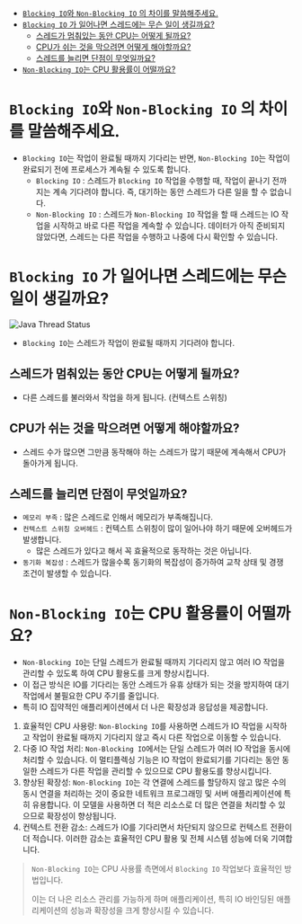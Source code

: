 <!-- TOC -->

* [`Blocking IO`와 `Non-Blocking IO` 의 차이를 말씀해주세요.](#blocking-io와-non-blocking-io-의-차이를-말씀해주세요)
* [`Blocking IO` 가 일어나면 스레드에는 무슨 일이 생길까요?](#blocking-io-가-일어나면-스레드에는-무슨-일이-생길까요)
  * [스레드가 멈춰있는 동안 CPU는 어떻게 될까요?](#스레드가-멈춰있는-동안-cpu는-어떻게-될까요)
  * [CPU가 쉬는 것을 막으려면 어떻게 해야할까요?](#cpu가-쉬는-것을-막으려면-어떻게-해야할까요)
  * [스레드를 늘리면 단점이 무엇일까요?](#스레드를-늘리면-단점이-무엇일까요)
* [`Non-Blocking IO`는 CPU 활용률이 어떨까요?](#non-blocking-io는-cpu-활용률이-어떨까요)

<!-- TOC -->

# `Blocking IO`와 `Non-Blocking IO` 의 차이를 말씀해주세요.

- `Blocking IO`는 작업이 완료될 때까지 기다리는 반면, `Non-Blocking IO`는 작업이 완료되기 전에 프로세스가 계속될 수 있도록 합니다.
  - `Blocking IO` : 스레드가 `Blocking IO` 작업을 수행할 때, 작업이 끝나기 전까지는 계속 기다려야 합니다. 즉, 대기하는 동안 스레드가 다른 일을 할 수 없습니다.
  - `Non-Blocking IO` : 스레드가 `Non-Blocking IO` 작업을 할 때 스레드는 IO 작업을 시작하고 바로 다른 작업을 계속할 수 있습니다. 데이터가 아직 준비되지 않았다면, 스레드는 다른
    작업을 수행하고 나중에 다시 확인할 수 있습니다.

# `Blocking IO` 가 일어나면 스레드에는 무슨 일이 생길까요?

![Java Thread Status](https://t1.daumcdn.net/cfile/tistory/998E13365C78F67910?original)

- `Blocking IO`는 스레드가 작업이 완료될 때까지 기다려야 합니다.

## 스레드가 멈춰있는 동안 CPU는 어떻게 될까요?

- 다른 스레드를 불러와서 작업을 하게 됩니다. (컨텍스트 스위칭)

## CPU가 쉬는 것을 막으려면 어떻게 해야할까요?

- 스레드 수가 많으면 그만큼 동작해야 하는 스레드가 많기 때문에 계속해서 CPU가 돌아가게 됩니다.

## 스레드를 늘리면 단점이 무엇일까요?

- `메모리 부족` : 많은 스레드로 인해서 메모리가 부족해집니다.
- `컨텍스트 스위칭 오버헤드` : 컨텍스트 스위칭이 많이 일어나야 하기 때문에 오버헤드가 발생합니다.
  - 많은 스레드가 있다고 해서 꼭 효율적으로 동작하는 것은 아닙니다.
- `동기화 복잡성` : 스레드가 많을수록 동기화의 복잡성이 증가하여 교착 상태 및 경쟁 조건이 발생할 수 있습니다.

# `Non-Blocking IO`는 CPU 활용률이 어떨까요?

- `Non-Blocking IO`는 단일 스레드가 완료될 때까지 기다리지 않고 여러 IO 작업을 관리할 수 있도록 하여 CPU 활용도를 크게 향상시킵니다.
- 이 접근 방식은 IO를 기다리는 동안 스레드가 유휴 상태가 되는 것을 방지하여 대기 작업에서 불필요한 CPU 주기를 줄입니다.
- 특히 IO 집약적인 애플리케이션에서 더 나은 확장성과 응답성을 제공합니다.

1. 효율적인 CPU 사용량: `Non-Blocking IO`를 사용하면 스레드가 IO 작업을 시작하고 작업이 완료될 때까지 기다리지 않고 즉시 다른 작업으로 이동할 수 있습니다.
2. 다중 IO 작업 처리: `Non-Blocking IO`에서는 단일 스레드가 여러 IO 작업을 동시에 처리할 수 있습니다. 이 멀티플렉싱 기능은 IO 작업이 완료되기를 기다리는 동안 동일한 스레드가 다른 작업을
   관리할 수
   있으므로 CPU 활용도를 향상시킵니다.
3. 향상된 확장성: `Non-Blocking IO`는 각 연결에 스레드를 할당하지 않고 많은 수의 동시 연결을 처리하는 것이 중요한 네트워크 프로그래밍 및 서버 애플리케이션에 특히 유용합니다. 이 모델을 사용하면
   더 적은
   리소스로 더 많은 연결을 처리할 수 있으므로 확장성이 향상됩니다.
4. 컨텍스트 전환 감소: 스레드가 IO를 기다리면서 차단되지 않으므로 컨텍스트 전환이 더 적습니다. 이러한 감소는 효율적인 CPU 활용 및 전체 시스템 성능에 더욱 기여합니다.

> `Non-Blocking IO`는 CPU 사용률 측면에서 `Blocking IO` 작업보다 효율적인 방법입니다.
>
> 이는 더 나은 리소스 관리를 가능하게 하며 애플리케이션, 특히 IO 바인딩된 애플리케이션의 성능과 확장성을 크게 향상시킬 수 있습니다.
